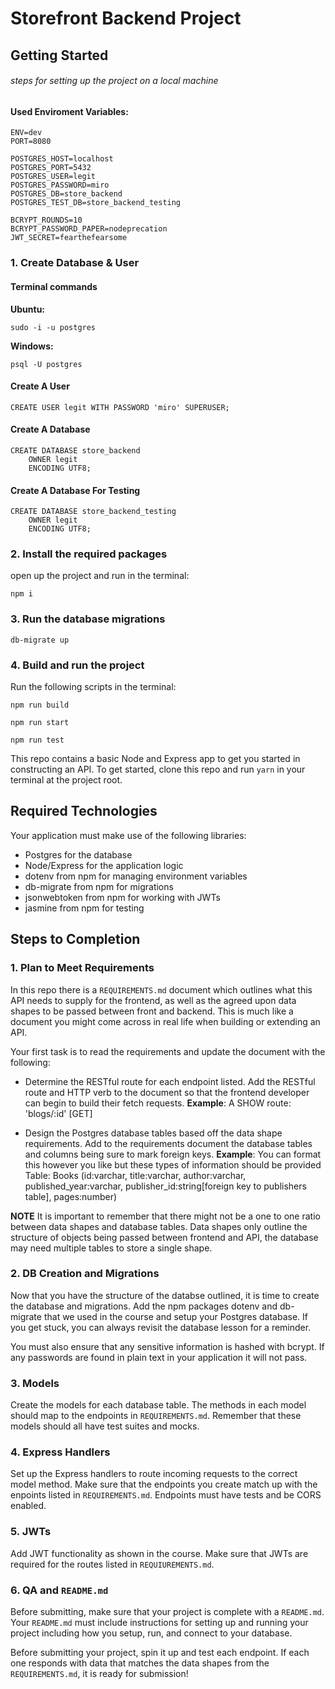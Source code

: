 # Storefront Backend Project

## Getting Started

###### steps for setting up the project on a local machine

#### Used Enviroment Variables:

```
ENV=dev
PORT=8080

POSTGRES_HOST=localhost
POSTGRES_PORT=5432
POSTGRES_USER=legit
POSTGRES_PASSWORD=miro
POSTGRES_DB=store_backend
POSTGRES_TEST_DB=store_backend_testing

BCRYPT_ROUNDS=10
BCRYPT_PASSWORD_PAPER=nodeprecation
JWT_SECRET=fearthefearsome
```

### 1. Create Database & User

#### Terminal commands

**Ubuntu:**

```
sudo -i -u postgres
```

**Windows:**

```
psql -U postgres
```

#### Create A User

```
CREATE USER legit WITH PASSWORD 'miro' SUPERUSER;
```

#### Create A Database

```
CREATE DATABASE store_backend
    OWNER legit
    ENCODING UTF8;
```

#### Create A Database For Testing

```
CREATE DATABASE store_backend_testing
    OWNER legit
    ENCODING UTF8;
```

### 2. Install the required packages

open up the project and run in the terminal:

```
npm i
```

### 3. Run the database migrations

```
db-migrate up
```

### 4. Build and run the project

Run the following scripts in the terminal:

```
npm run build
```

```
npm run start
```

```
npm run test
```

This repo contains a basic Node and Express app to get you started in constructing an API. To get started, clone this repo and run `yarn` in your terminal at the project root.

## Required Technologies

Your application must make use of the following libraries:

- Postgres for the database
- Node/Express for the application logic
- dotenv from npm for managing environment variables
- db-migrate from npm for migrations
- jsonwebtoken from npm for working with JWTs
- jasmine from npm for testing

## Steps to Completion

### 1. Plan to Meet Requirements

In this repo there is a `REQUIREMENTS.md` document which outlines what this API needs to supply for the frontend, as well as the agreed upon data shapes to be passed between front and backend. This is much like a document you might come across in real life when building or extending an API.

Your first task is to read the requirements and update the document with the following:

- Determine the RESTful route for each endpoint listed. Add the RESTful route and HTTP verb to the document so that the frontend developer can begin to build their fetch requests.
  **Example**: A SHOW route: 'blogs/:id' [GET]

- Design the Postgres database tables based off the data shape requirements. Add to the requirements document the database tables and columns being sure to mark foreign keys.
  **Example**: You can format this however you like but these types of information should be provided
  Table: Books (id:varchar, title:varchar, author:varchar, published_year:varchar, publisher_id:string[foreign key to publishers table], pages:number)

**NOTE** It is important to remember that there might not be a one to one ratio between data shapes and database tables. Data shapes only outline the structure of objects being passed between frontend and API, the database may need multiple tables to store a single shape.

### 2. DB Creation and Migrations

Now that you have the structure of the databse outlined, it is time to create the database and migrations. Add the npm packages dotenv and db-migrate that we used in the course and setup your Postgres database. If you get stuck, you can always revisit the database lesson for a reminder.

You must also ensure that any sensitive information is hashed with bcrypt. If any passwords are found in plain text in your application it will not pass.

### 3. Models

Create the models for each database table. The methods in each model should map to the endpoints in `REQUIREMENTS.md`. Remember that these models should all have test suites and mocks.

### 4. Express Handlers

Set up the Express handlers to route incoming requests to the correct model method. Make sure that the endpoints you create match up with the enpoints listed in `REQUIREMENTS.md`. Endpoints must have tests and be CORS enabled.

### 5. JWTs

Add JWT functionality as shown in the course. Make sure that JWTs are required for the routes listed in `REQUIUREMENTS.md`.

### 6. QA and `README.md`

Before submitting, make sure that your project is complete with a `README.md`. Your `README.md` must include instructions for setting up and running your project including how you setup, run, and connect to your database.

Before submitting your project, spin it up and test each endpoint. If each one responds with data that matches the data shapes from the `REQUIREMENTS.md`, it is ready for submission!

```

```
